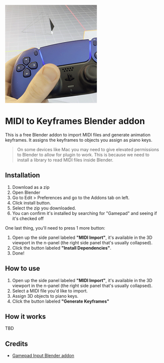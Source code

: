 ![Example of Blender addon using DualSense gamepad](./screenshot.gif)

# MIDI to Keyframes Blender addon

This is a free Blender addon to import MIDI files and generate animation keyframes. It assigns the keyframes to objects you assign as piano keys.

> On some devices like Mac you may need to give elevated permissions to Blender to allow for plugin to work. This is because we need to install a library to read MIDI files inside Blender.

## Installation

1. Download as a zip
1. Open Blender
1. Go to Edit > Preferences and go to the Addons tab on left.
1. Click install button.
1. Select the zip you downloaded.
1. You can confirm it's installed by searching for "Gamepad" and seeing if it's checked off

One last thing, you'll need to press 1 more button:

1. Open up the side panel labeled **"MIDI Import"**, it's available in the 3D viewport in the n-panel (the right side panel that's usually collapsed).
1. Click the button labeled **"Install Dependencies"**.
1. Done!

## How to use

1. Open up the side panel labeled **"MIDI Import"**, it's available in the 3D viewport in the n-panel (the right side panel that's usually collapsed).
1. Select a MIDI file you'd like to import.
1. Assign 3D objects to piano keys.
1. Click the button labeled **"Generate Keyframes"**

## How it works

TBD

## Credits

- [Gamepad Input Blender addon](https://github.com/whoisryosuke/blender-gamepad)
